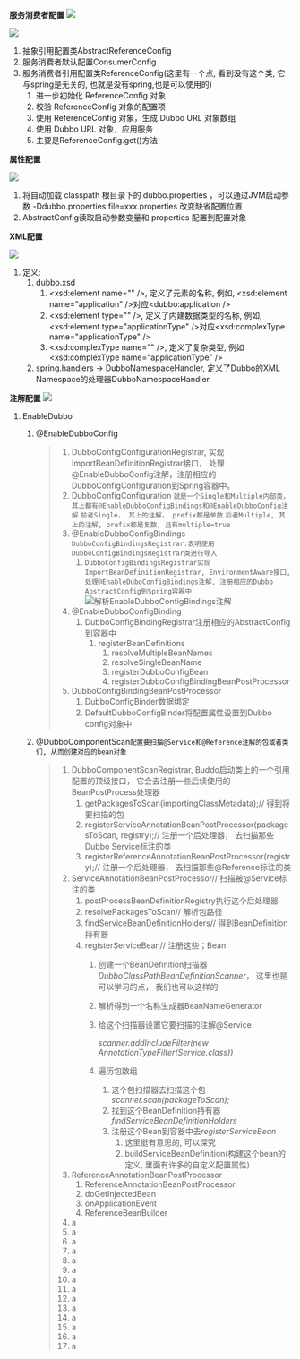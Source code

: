 **服务消费者配置**
![](../3_config.png)

![](../4_config.png)

1. 抽象引用配置类AbstractReferenceConfig
2. 服务消费者默认配置ConsumerConfig
3. 服务消费者引用配置类ReferenceConfig(这里有一个点, 看到没有这个类, 它与spring是无关的, 也就是没有spring,也是可以使用的)
   1. 进一步初始化 ReferenceConfig 对象
   2. 校验 ReferenceConfig 对象的配置项
   3. 使用 ReferenceConfig 对象，生成 Dubbo URL 对象数组
   4. 使用 Dubbo URL 对象，应用服务
   5. 主要是ReferenceConfig.get()方法

**属性配置**

![](../5_config.png)

1. 将自动加载 classpath 根目录下的 dubbo.properties ，可以通过JVM启动参数 -Ddubbo.properties.file=xxx.properties 改变缺省配置位置
2. AbstractConfig读取启动参数变量和 properties 配置到配置对象

**XML配置**

![](../6_config.png)

1. 定义:
   1. dubbo.xsd
      1. <xsd:element name="" />, 定义了元素的名称, 例如, <xsd:element name="application" />对应<dubbo:application />
      2. <xsd:element type="" />, 定义了内建数据类型的名称, 例如, <xsd:element type="applicationType" />对应<xsd:complexType name="applicationType" />
      3. <xsd:complexType name="" />, 定义了复杂类型, 例如<xsd:complexType name="applicationType" />
   2. spring.handlers -> DubboNamespaceHandler, 定义了Dubbo的XML Namespace的处理器DubboNamespaceHandler

**注解配置**
![](../7_config.png)

1. EnableDubbo

   1. @EnableDubboConfig

      > 1. DubboConfigConfigurationRegistrar, 实现ImportBeanDefinitionRegistrar接口， 处理@EnableDubboConfig注解，注册相应的DubboConfigConfiguration到Spring容器中。
      > 2. DubboConfigConfiguration
      >    `就是一个Single和Multiple内部类， 其上都有@EnableDubboConfigBindings和@EnableDubboConfig注解`
      >    `前者Single， 其上的注解， prefix都是单数`
      >    `后者Multiple, 其上的注解, prefix都是复数, 且有multiple=true`
      > 3. @EnableDubboConfigBindings
      >    `DubboConfigBindingsRegistrar:表明使用DubboConfigBindingsRegistrar类进行导入`
      >    1. `DubboConfigBindingsRegistrar实现ImportBeanDefinitionRegistrar, EnvironmentAware接口, 处理@EnableDuboConfigBindings注解, 注册相应的Dubbo AbstractConfig到Spring容器中`
      >       ![解析EnableDubboConfigBindings注解](../8_config.png)
      > 4. @EnableDubboConfigBinding
      >    1. DubboConfigBindingRegistrar注册相应的AbstractConfig到容器中
      >       1. registerBeanDefinitions
      >          1. resolveMultipleBeanNames
      >          2. resolveSingleBeanName
      >          3. registerDubboConfigBean
      >          4. registerDubboConfigBindingBeanPostProcessor
      > 5. DubboConfigBindingBeanPostProcessor
      >    1. DubboConfigBinder数据绑定
      >    2. DefaultDubboConfigBinder将配置属性设置到Dubbo config对象中
      >
   2. @DubboComponentScan`配置要扫描@Service和@Reference注解的包或者类们, 从而创建对应的bean对象`

      > 1. DubboComponentScanRegistrar, Buddo启动类上的一个引用配置的顶级接口， 它会去注册一些后续使用的BeanPostProcess处理器
      >    1. getPackagesToScan(importingClassMetadata);// 得到将要扫描的包
      >    2. registerServiceAnnotationBeanPostProcessor(packagesToScan, registry);// 注册一个后处理器， 去扫描那些Dubbo Service标注的类
      >    3. registerReferenceAnnotationBeanPostProcessor(registry);// 注册一个后处理器， 去扫描那些@Reference标注的类
      > 2. ServiceAnnotationBeanPostProcessor// 扫描被@Service标注的类
      >    1. postProcessBeanDefinitionRegistry执行这个后处理器
      >    2. resolvePackagesToScan// 解析包路径
      >    3. findServiceBeanDefinitionHolders// 得到BeanDefinition持有器
      >    4. registerServiceBean// 注册这些；Bean
      >       1. 创建一个BeanDefinition扫描器*DubboClassPathBeanDefinitionScanner*， 这里也是可以学习的点， 我们也可以这样的
      >       2. 解析得到一个名称生成器BeanNameGenerator
      >       3. 给这个扫描器设置它要扫描的注解@Service
      >
      >          *scanner.addIncludeFilter(new AnnotationTypeFilter(Service.class))*
      >       4. 遍历包数组
      >
      >          1. 这个包扫描器去扫描这个包*scanner.scan(packageToScan);*
      >          2. 找到这个BeanDefinition持有器*findServiceBeanDefinitionHolders*
      >          3. 注册这个Bean到容器中去*registerServiceBean*
      >             1. 这里挺有意思的, 可以深究
      >             2. buildServiceBeanDefinition(构建这个bean的定义, 里面有许多的自定义配置属性)
      > 3. ReferenceAnnotationBeanPostProcessor
      >    1. ReferenceAnnotationBeanPostProcessor
      >    2. doGetInjectedBean
      >    3. onApplicationEvent
      >    4. ReferenceBeanBuilder
      > 4. a
      > 5. a
      > 6. a
      > 7. a
      > 8. a
      > 9. a
      > 10. a
      > 11. a
      > 12. a
      > 13. a
      > 14. a
      > 15. a
      > 16. a
      > 17. a
      >
